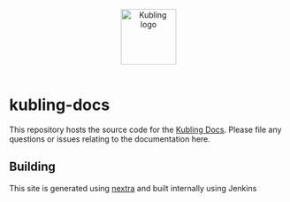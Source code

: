 <div align="center">
  <picture>
    <source media="(prefers-color-scheme: light)" srcset="./public/img/log.svg">
    <source media="(prefers-color-scheme: dark)" srcset="./public/img/log-white.svg">
    <img alt="Kubling logo" src="./public/img/log.svg" height="100">
  </picture>
</div>
<br>

# kubling-docs

This repository hosts the source code for the [Kubling Docs](https://docs.kubling.com). Please file any questions or issues relating to the documentation here.

## Building

This site is generated using [nextra](https://nextra.site/docs) and built internally using Jenkins